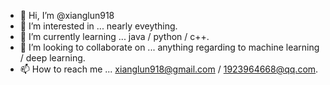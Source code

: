 - 👋 Hi, I’m @xianglun918
- 👀 I’m interested in ... nearly eveything.
- 🌱 I’m currently learning ... java / python / c++. 
- 💞️ I’m looking to collaborate on ... anything regarding to machine learning / deep learning.
- 📫 How to reach me ... xianglun918@gmail.com / 1923964668@qq.com.

<!---
xianglun918/xianglun918 is a ✨ special ✨ repository because its `README.md` (this file) appears on your GitHub profile.
You can click the Preview link to take a look at your changes.
--->
